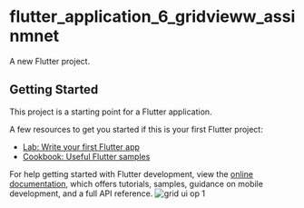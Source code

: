 # flutter_application_6_gridvieww_assinmnet

A new Flutter project.

## Getting Started

This project is a starting point for a Flutter application.

A few resources to get you started if this is your first Flutter project:

- [Lab: Write your first Flutter app](https://docs.flutter.dev/get-started/codelab)
- [Cookbook: Useful Flutter samples](https://docs.flutter.dev/cookbook)

For help getting started with Flutter development, view the
[online documentation](https://docs.flutter.dev/), which offers tutorials,
samples, guidance on mobile development, and a full API reference.
![grid ui op 1](https://user-images.githubusercontent.com/113667646/201458799-8a04cdca-e5d4-437b-aed0-e59d8f0e976f.png)
